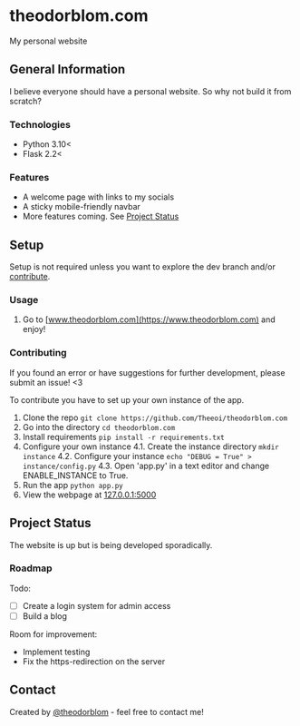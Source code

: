 # theodorblom.com

My personal website

## General Information

I believe everyone should have a personal website. So why not build it from
scratch?

### Technologies
 
  - Python 3.10<
  - Flask 2.2<

### Features

  - A welcome page with links to my socials
  - A sticky mobile-friendly navbar
  - More features coming. See [Project Status](#project-status)

## Setup

Setup is not required unless you want to explore the dev branch and/or
[contribute](#contributing).

### Usage

  1. Go to [www.theodorblom.com](https://www.theodorblom.com) and enjoy!

### Contributing

If you found an error or have suggestions for further development, please
submit an issue! <3

To contribute you have to set up your own instance of the app.

  1. Clone the repo `git clone https://github.com/Theeoi/theodorblom.com`
  2. Go into the directory `cd theodorblom.com`
  3. Install requirements `pip install -r requirements.txt`
  4. Configure your own instance
    4.1. Create the instance directory `mkdir instance`
    4.2. Configure your instance `echo "DEBUG = True" > instance/config.py`
    4.3. Open 'app.py' in a text editor and change ENABLE_INSTANCE to True.
  5. Run the app `python app.py`
  6. View the webpage at [127.0.0.1:5000](http://127.0.0.1:5000)

## Project Status

The website is up but is being developed sporadically.

### Roadmap

Todo:
  - [ ] Create a login system for admin access
  - [ ] Build a blog

Room for improvement:
  - Implement testing
  - Fix the https-redirection on the server

## Contact

Created by [@theodorblom](https://www.theodorblom.com) - feel free to contact
me!
